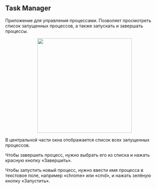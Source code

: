## Task Manager

Приложение для управления процессами. Позволяет просмотреть список запущенных процессов, а также запускать и завершать процессы.

<p align="center">
  <img width="300" src="https://github.com/user-attachments/assets/74e3ba79-613b-4e55-9526-2bc9d285aacc">
</p>

В центральной части окна отображается список всех запущенных процессов.

Чтобы завершить процесс, нужно выбрать его из списка и нажать красную кнопку «Завершить».

Чтобы запустить новый процесс, нужно ввести имя процесса в текстовое поле, например «chrome» или «cmd», и нажать зелёную кнопку «Запустить».

